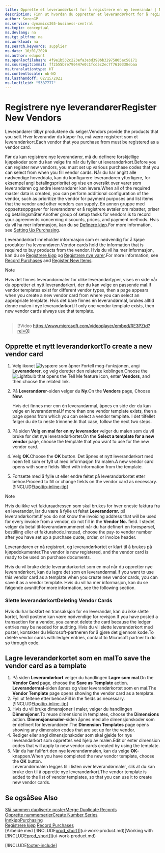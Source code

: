```yaml
---
title: Opprette et leverandørkort for å registrere en ny leverandør | Microsoft-dokumentasjon
description: Finn ut hvordan du oppretter et leverandørkort for å registrere en ny leverandør.
author: SorenGP
ms.service: dynamics365-business-central
ms.topic: conceptual
ms.devlang: na
ms.tgt_pltfrm: na
ms.workload: na
ms.search.keywords: supplier
ms.date: 10/01/2020
ms.author: edupont
ms.openlocfilehash: 4f9e1b532c223efa3ebd398bb32975805ac58171
ms.sourcegitcommit: ff2b55b7e790447e0c1fcd5c2ec7f7610338ebaa
ms.translationtype: HT
ms.contentlocale: nb-NO
ms.lasthandoff: 02/15/2021
ms.locfileid: "5387777"
---
```

# <a name="register-new-vendors"></a><span data-ttu-id="7ff3a-103">Registrere nye leverandører</span><span class="sxs-lookup"><span data-stu-id="7ff3a-103">Register New Vendors</span></span>

<span data-ttu-id="7ff3a-104">Leverandører tilbyr produktene du selger.</span><span class="sxs-lookup"><span data-stu-id="7ff3a-104">Vendors provide the products that you sell.</span></span> <span data-ttu-id="7ff3a-105">Hver leverandør du kjøper fra, må være registrert som et leverandørkort.</span><span class="sxs-lookup"><span data-stu-id="7ff3a-105">Each vendor that you purchase from must be registered as a vendor card.</span></span>

<span data-ttu-id="7ff3a-106">Før du kan registrere nye leverandører, må du definere forskjellige kjøpskoder som du kan velge fra når du fyller ut leverandørkort.</span><span class="sxs-lookup"><span data-stu-id="7ff3a-106">Before you can register new vendors, you must set up various purchase codes that you can select from when you fill vendor cards.</span></span> <span data-ttu-id="7ff3a-107">Når du har angitt alle nødvendige hoveddata, kan du konfigurere leverandøren ytterligere, for eksempel angi betalingsprioritet og vise en oversikt over varer som leverandøren og andre leverandører kan levere.</span><span class="sxs-lookup"><span data-stu-id="7ff3a-107">When all of the required master data is created, you can perform additional configuration of the vendor, such as prioritize the vendor for payment purposes and list items that the vendor and other vendors can supply.</span></span> <span data-ttu-id="7ff3a-108">En annen gruppe med oppsettsoppgaver for leverandører er å registrere avtaler om rabatter, priser og betalingsmåter.</span><span class="sxs-lookup"><span data-stu-id="7ff3a-108">Another group of setup tasks for vendors is to record your agreements concerning discounts, prices, and payment methods.</span></span> <span data-ttu-id="7ff3a-109">Hvis du vil ha mer informasjon, kan du se [Definere kjøp](purchasing-setup-purchasing.md).</span><span class="sxs-lookup"><span data-stu-id="7ff3a-109">For more information, see [Setting Up Purchasing](purchasing-setup-purchasing.md).</span></span>

<span data-ttu-id="7ff3a-110">Leverandørkort inneholder informasjon som er nødvendig for å kjøpe produkter fra leverandøren.</span><span class="sxs-lookup"><span data-stu-id="7ff3a-110">Vendor cards hold the information that is required to buy products from the vendor.</span></span> <span data-ttu-id="7ff3a-111">Hvis du vil ha mer informasjon, kan du se [Registrere kjøp](purchasing-how-record-purchases.md) og [Registrere nye varer](inventory-how-register-new-items.md).</span><span class="sxs-lookup"><span data-stu-id="7ff3a-111">For more information, see [Record Purchases](purchasing-how-record-purchases.md) and [Register New Items](inventory-how-register-new-items.md).</span></span>

> [!NOTE]  
> <span data-ttu-id="7ff3a-112">Hvis det finnes leverandørmaler for ulike leverandørtyper, vises en side når du oppretter et nytt leverandørkort, der du kan velge en passende mal.</span><span class="sxs-lookup"><span data-stu-id="7ff3a-112">If vendor templates exist for different vendor types, then a page appears when you create a new vendor card from where you can select an appropriate template.</span></span> <span data-ttu-id="7ff3a-113">Hvis det bare finnes én leverandørmal, brukes alltid denne malen i nye leverandørkort.</span><span class="sxs-lookup"><span data-stu-id="7ff3a-113">If only one vendor template exists, then new vendor cards always use that template.</span></span>
<br><br>  

> [!Video https://www.microsoft.com/videoplayer/embed/RE3PZtd?rel=0]

## <a name="to-create-a-new-vendor-card"></a><span data-ttu-id="7ff3a-114">Opprette et nytt leverandørkort</span><span class="sxs-lookup"><span data-stu-id="7ff3a-114">To create a new vendor card</span></span>

1. <span data-ttu-id="7ff3a-115">Velg ikonet ![lyspære som åpner Fortell meg-funksjonen](media/ui-search/search_small.png "Fortell hva du vil gjøre"), angi **Leverandører**, og velg deretter den relaterte koblingen.</span><span class="sxs-lookup"><span data-stu-id="7ff3a-115">Choose the ![Lightbulb that opens the Tell Me feature](media/ui-search/search_small.png "Tell me what you want to do") icon, enter **Vendors**, and then choose the related link.</span></span>  
2. <span data-ttu-id="7ff3a-116">På **Leverandører**-siden velger du **Ny**.</span><span class="sxs-lookup"><span data-stu-id="7ff3a-116">On the **Vendors** page, Choose **New**.</span></span>

    <span data-ttu-id="7ff3a-117">Hvis det finnes mer enn én leverandørmal, åpnes en side der du kan velge en leverandørmal.</span><span class="sxs-lookup"><span data-stu-id="7ff3a-117">If more than one vendor template exists, then a page opens from which you can select a vendor template.</span></span> <span data-ttu-id="7ff3a-118">I det tilfellet følger du de to neste trinnene.</span><span class="sxs-lookup"><span data-stu-id="7ff3a-118">In that case, follow the next two steps.</span></span>
3. <span data-ttu-id="7ff3a-119">På siden **Velg en mal for en ny leverandør** velger du malen som du vil bruke for det nye leverandørkortet.</span><span class="sxs-lookup"><span data-stu-id="7ff3a-119">On the **Select a template for a new vendor** page, choose the template that you want to use for the new vendor card.</span></span>
4. <span data-ttu-id="7ff3a-120">Velg **OK**.</span><span class="sxs-lookup"><span data-stu-id="7ff3a-120">Choose the **OK** button.</span></span> <span data-ttu-id="7ff3a-121">Det åpnes et nytt leverandørkort med noen felt som er fylt ut med informasjon fra malen.</span><span class="sxs-lookup"><span data-stu-id="7ff3a-121">A new vendor card opens with some fields filled with information from the template.</span></span>
5. <span data-ttu-id="7ff3a-122">Fortsette med å fylle ut eller endre feltet på leverandørkortet etter behov.</span><span class="sxs-lookup"><span data-stu-id="7ff3a-122">Proceed to fill or change fields on the vendor card as necessary.</span></span> [!INCLUDE[tooltip-inline-tip](includes/tooltip-inline-tip_md.md)]

> [!NOTE]  
> <span data-ttu-id="7ff3a-123">Hvis du ikke vet fakturaadressen som skal brukes for hver eneste faktura fra en leverandør, lar du være å fylle ut feltet **Leverandørnr.** på leverandørkortet.</span><span class="sxs-lookup"><span data-stu-id="7ff3a-123">If you do not know the invoicing address that will be used for every invoice from a vendor, do not fill in the **Vendor No.** field.</span></span> <span data-ttu-id="7ff3a-124">I stedet velger du betal til-leverandørnummeret når du har definert en forespørsel, bestilling eller et fakturahode.</span><span class="sxs-lookup"><span data-stu-id="7ff3a-124">Instead, choose the pay-to vendor number after you have set up a purchase quote, order, or invoice header.</span></span>

<span data-ttu-id="7ff3a-125">Leverandøren er nå registrert, og leverandørkortet er klart til å brukes på kjøpsdokumenter.</span><span class="sxs-lookup"><span data-stu-id="7ff3a-125">The vendor is now registered, and the vendor card is ready to be used on purchase documents.</span></span>

<span data-ttu-id="7ff3a-126">Hvis du vil bruke dette leverandørkortet som en mal når du oppretter nye leverandørkort, kan du lagre det som en leverandørmal.</span><span class="sxs-lookup"><span data-stu-id="7ff3a-126">If you want to use this vendor card as a template when you create new vendor cards, you can save it as a vendor template.</span></span> <span data-ttu-id="7ff3a-127">Hvis du vil ha mer informasjon, kan du se følgende avsnitt:</span><span class="sxs-lookup"><span data-stu-id="7ff3a-127">For more information, see the following section.</span></span>

### <a name="deleting-vendor-cards"></a><span data-ttu-id="7ff3a-128">Slette leverandørkort</span><span class="sxs-lookup"><span data-stu-id="7ff3a-128">Deleting Vendor Cards</span></span>
<span data-ttu-id="7ff3a-129">Hvis du har bokført en transaksjon for en leverandør, kan du ikke slette kortet, fordi postene kan være nødvendige for revisjon.</span><span class="sxs-lookup"><span data-stu-id="7ff3a-129">If you have posted a transaction for a vendor, you cannot delete the card because the ledger entries may be needed for auditing.</span></span> <span data-ttu-id="7ff3a-130">Hvis du vil slette leverandørkort med poster, kontakter du Microsoft-partneren for å gjøre det gjennom kode.</span><span class="sxs-lookup"><span data-stu-id="7ff3a-130">To delete vendor cards with ledger entries, contact to Microsoft partner to do so through code.</span></span>

## <a name="to-save-the-vendor-card-as-a-template"></a><span data-ttu-id="7ff3a-131">Lagre leverandørkortet som en mal</span><span class="sxs-lookup"><span data-stu-id="7ff3a-131">To save the vendor card as a template</span></span>
1. <span data-ttu-id="7ff3a-132">På siden **Leverandørkort** velger du handlingen **Lagre som mal**.</span><span class="sxs-lookup"><span data-stu-id="7ff3a-132">On the **Vendor Card** page, choose the **Save as Template** action.</span></span> <span data-ttu-id="7ff3a-133">**Leverandørmal**-siden åpnes og viser leverandørkortet som en mal.</span><span class="sxs-lookup"><span data-stu-id="7ff3a-133">The **Vendor Template** page opens showing the vendor card as a template.</span></span>
2. <span data-ttu-id="7ff3a-134">Fyll ut feltene etter behov.</span><span class="sxs-lookup"><span data-stu-id="7ff3a-134">Fill in the fields as necessary.</span></span> [!INCLUDE[tooltip-inline-tip](includes/tooltip-inline-tip_md.md)]
3. <span data-ttu-id="7ff3a-135">Hvis du vil bruke dimensjoner i maler, velger du handlingen **Dimensjoner**.</span><span class="sxs-lookup"><span data-stu-id="7ff3a-135">To reuse dimensions in templates, choose the **Dimensions** action.</span></span> <span data-ttu-id="7ff3a-136">**Dimensjonsmaler**-siden åpnes med alle dimensjonskoder som er definert for leverandøren.</span><span class="sxs-lookup"><span data-stu-id="7ff3a-136">The **Dimension Templates** page opens showing any dimension codes that are set up for the vendor.</span></span>
4. <span data-ttu-id="7ff3a-137">Rediger eller angi dimensjonskoder som skal gjelde for nye leverandørkort som opprettes ved hjelp av malen.</span><span class="sxs-lookup"><span data-stu-id="7ff3a-137">Edit or enter dimension codes that will apply to new vendor cards created by using the template.</span></span>
5. <span data-ttu-id="7ff3a-138">Når du har fullført den nye leverandørmalen, kan du velge **OK**-knappen.</span><span class="sxs-lookup"><span data-stu-id="7ff3a-138">When you have completed the new vendor template, choose the **OK** button.</span></span>  
   <span data-ttu-id="7ff3a-139">Leverandørmalen legges til i listen over leverandørmaler, slik at du kan bruke den til å opprette nye leverandørkort.</span><span class="sxs-lookup"><span data-stu-id="7ff3a-139">The vendor template is added to the list of vendor templates, so that you can use it to create new vendor cards.</span></span>

## <a name="see-also"></a><span data-ttu-id="7ff3a-140">Se også</span><span class="sxs-lookup"><span data-stu-id="7ff3a-140">See Also</span></span>
[<span data-ttu-id="7ff3a-141">Slå sammen dupliserte poster</span><span class="sxs-lookup"><span data-stu-id="7ff3a-141">Merge Duplicate Records</span></span>](sales-how-merge-duplicate-records.md)  
[<span data-ttu-id="7ff3a-142">Opprette nummerserier</span><span class="sxs-lookup"><span data-stu-id="7ff3a-142">Create Number Series</span></span>](ui-create-number-series.md)  
[<span data-ttu-id="7ff3a-143">Innkjøp</span><span class="sxs-lookup"><span data-stu-id="7ff3a-143">Purchasing</span></span>](purchasing-manage-purchasing.md)  
<span data-ttu-id="7ff3a-144">[Registrere kjøp](purchasing-how-record-purchases.md) </span><span class="sxs-lookup"><span data-stu-id="7ff3a-144">[Record Purchases](purchasing-how-record-purchases.md) </span></span>  
<span data-ttu-id="7ff3a-145">[Arbeide med [!INCLUDE[prod_short](includes/prod_short.md)]](ui-work-product.md)</span><span class="sxs-lookup"><span data-stu-id="7ff3a-145">[Working with [!INCLUDE[prod_short](includes/prod_short.md)]](ui-work-product.md)</span></span>  


[!INCLUDE[footer-include](includes/footer-banner.md)]